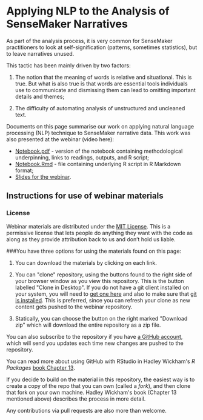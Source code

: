 # Applying NLP to the Analysis of SenseMaker Narratives


As part of the analysis process, it is very common for SenseMaker practitioners to look at self-signification (patterns, sometimes statistics), but to leave narratives unused. 

This tactic has been mainly driven by two factors:

1. The notion that the meaning of words is relative and situational. This is true. But what is also true is that words are essential tools individuals use to communicate and dismissing them can lead to omitting important details and themes;

2. The difficulty of automating analysis of unstructured and uncleaned text. 

Documents on this page summarise our work on applying natural language processing (NLP) technique to SenseMaker narrative data. This work was also presented at the webinar (video here):

-	[Notebook.pdf](Notebook.pdf)  - version of the notebook containing methodological underpinning, links to readings, outputs, and R script;
-	[Notebook.Rmd](Notebook.Rmd) - file containing underlying R script in R Markdown format;
-	[Slides for the webinar](webinar_nlp.pdf).

## Instructions for use of webinar materials

### License

Webinar materials are distributed under the [MIT License](https://github.com/thedataatelier/nlp/blob/master/LICENSE). This is a permissive license that lets people do anything they want with the code as along as they provide attribution back to us and don’t hold us liable.

###You have three options for using the materials found on this page:  

1.  You can download the materials by clicking on each link.  

2.  You can "clone" repository, using the buttons found to the right side of your browser window as you view this repository.  This is the button labelled "Clone in Desktop".  If you do not have a git client installed on your system, you will need to [get one here](https://git-scm.com/download/gui) and also to make sure that [git is installed](https://git-scm.com/downloads).  This is preferred, since you can refresh your clone as new content gets pushed to the webinar repository. 

3.  Statically, you can choose the button on the right marked "Download zip" which will download the entire repository as a zip file.

You can also subscribe to the repository if you have [a GitHub account](https://github.com), which will send you updates each time new changes are pushed to the repository. 

You can read more about using GitHub with RStudio in Hadley Wickham's _R Packages_ [book Chapter 13](http://r-pkgs.had.co.nz/git.html). 

If you decide to build on the material in this repository, the easiest way is to create a copy of the repo that you can own (called a *fork*), and then clone that fork on your own machine. Hadley Wickham's book (Chapter 13 mentioned above) describes the process in more detail. 

Any contributions via pull requests are also more than welcome.  
